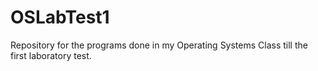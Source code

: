 # OSLabTest1

Repository for the programs done in my Operating Systems Class till the first laboratory test.
